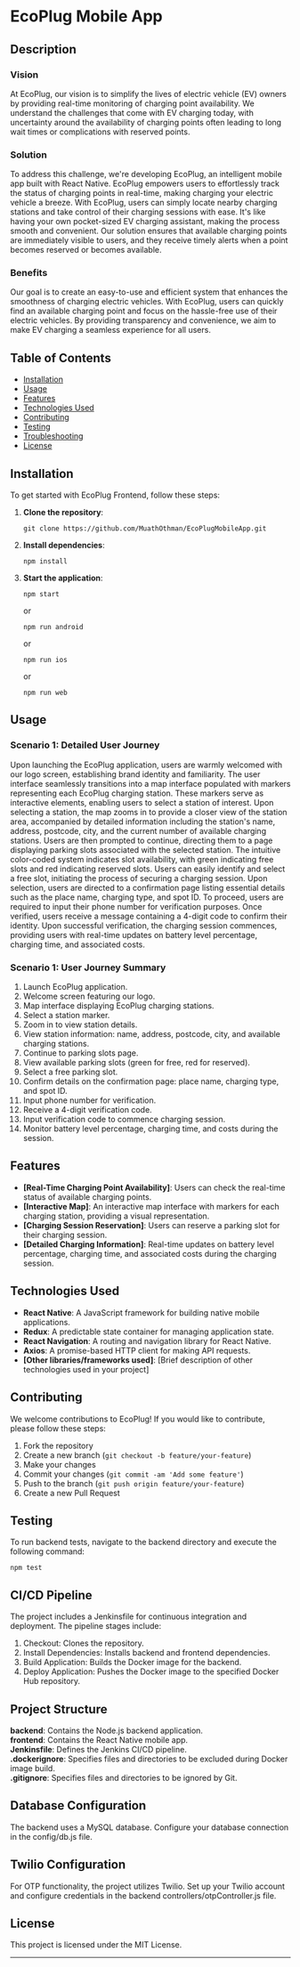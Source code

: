 # EcoPlug Mobile App

## Description

### Vision
At EcoPlug, our vision is to simplify the lives of electric vehicle (EV) owners by providing real-time monitoring of charging point availability. We understand the challenges that come with EV charging today, with uncertainty around the availability of charging points often leading to long wait times or complications with reserved points.

### Solution
To address this challenge, we're developing EcoPlug, an intelligent mobile app built with React Native. EcoPlug empowers users to effortlessly track the status of charging points in real-time, making charging your electric vehicle a breeze. With EcoPlug, users can simply locate nearby charging stations and take control of their charging sessions with ease. It's like having your own pocket-sized EV charging assistant, making the process smooth and convenient. Our solution ensures that available charging points are immediately visible to users, and they receive timely alerts when a point becomes reserved or becomes available.

### Benefits
Our goal is to create an easy-to-use and efficient system that enhances the smoothness of charging electric vehicles. With EcoPlug, users can quickly find an available charging point and focus on the hassle-free use of their electric vehicles. By providing transparency and convenience, we aim to make EV charging a seamless experience for all users.



## Table of Contents
- [Installation](#installation)
- [Usage](#usage)
- [Features](#features)
- [Technologies Used](#technologies-used)
- [Contributing](#contributing)
- [Testing](#testing)
- [Troubleshooting](#troubleshooting)
- [License](#license)

## Installation
To get started with EcoPlug Frontend, follow these steps:

1. **Clone the repository**:
   ```
   git clone https://github.com/MuathOthman/EcoPlugMobileApp.git
   ```

2. **Install dependencies**:
   ```
   npm install
   ```

3. **Start the application**:
   ```
   npm start
   ```

   or

   ```
   npm run android
   ```
   
   or

   ```
   npm run ios
   ```
   or

   ```
   npm run web
   ```

## Usage
### Scenario 1: Detailed User Journey
Upon launching the EcoPlug application, users are warmly welcomed with our logo screen, establishing brand identity and familiarity. The user interface seamlessly transitions into a map interface populated with markers representing each EcoPlug charging station. These markers serve as interactive elements, enabling users to select a station of interest. Upon selecting a station, the map zooms in to provide a closer view of the station area, accompanied by detailed information including the station's name, address, postcode, city, and the current number of available charging stations. Users are then prompted to continue, directing them to a page displaying parking slots associated with the selected station. The intuitive color-coded system indicates slot availability, with green indicating free slots and red indicating reserved slots. Users can easily identify and select a free slot, initiating the process of securing a charging session. Upon selection, users are directed to a confirmation page listing essential details such as the place name, charging type, and spot ID. To proceed, users are required to input their phone number for verification purposes. Once verified, users receive a message containing a 4-digit code to confirm their identity. Upon successful verification, the charging session commences, providing users with real-time updates on battery level percentage, charging time, and associated costs.

### Scenario 1: User Journey Summary
1. Launch EcoPlug application.
2. Welcome screen featuring our logo.
3. Map interface displaying EcoPlug charging stations.
4. Select a station marker.
5. Zoom in to view station details.
6. View station information: name, address, postcode, city, and available charging stations.
7. Continue to parking slots page.
8. View available parking slots (green for free, red for reserved).
9. Select a free parking slot.
10. Confirm details on the confirmation page: place name, charging type, and spot ID.
11. Input phone number for verification.
12. Receive a 4-digit verification code.
13. Input verification code to commence charging session.
14. Monitor battery level percentage, charging time, and costs during the session.


## Features
- **[Real-Time Charging Point Availability]**: Users can check the real-time status of available charging points.
- **[Interactive Map]**: An interactive map interface with markers for each charging station, providing a visual representation.
- **[Charging Session Reservation]**: Users can reserve a parking slot for their charging session.
- **[Detailed Charging Information]**: Real-time updates on battery level percentage, charging time, and associated costs during the charging session.


## Technologies Used
- **React Native**: A JavaScript framework for building native mobile applications.
- **Redux**: A predictable state container for managing application state.
- **React Navigation**: A routing and navigation library for React Native.
- **Axios**: A promise-based HTTP client for making API requests.
- **[Other libraries/frameworks used]**: [Brief description of other technologies used in your project]

## Contributing
We welcome contributions to EcoPlug! If you would like to contribute, please follow these steps:

1. Fork the repository
2. Create a new branch (`git checkout -b feature/your-feature`)
3. Make your changes
4. Commit your changes (`git commit -am 'Add some feature'`)
5. Push to the branch (`git push origin feature/your-feature`)
6. Create a new Pull Request

## Testing
To run backend tests, navigate to the backend directory and execute the following command:

   ```
   npm test
   ```

## CI/CD Pipeline
The project includes a Jenkinsfile for continuous integration and deployment. The pipeline stages include:

1. Checkout: Clones the repository.
2. Install Dependencies: Installs backend and frontend dependencies.
3. Build Application: Builds the Docker image for the backend.
4. Deploy Application: Pushes the Docker image to the specified Docker Hub repository.

## Project Structure
**backend**: Contains the Node.js backend application. <br />
**frontend**: Contains the React Native mobile app. <br />
**Jenkinsfile**: Defines the Jenkins CI/CD pipeline. <br />
**.dockerignore**: Specifies files and directories to be excluded during Docker image build. <br />
**.gitignore**: Specifies files and directories to be ignored by Git. 

## Database Configuration
The backend uses a MySQL database. Configure your database connection in the config/db.js file.

## Twilio Configuration
For OTP functionality, the project utilizes Twilio. Set up your Twilio account and configure credentials in the backend controllers/otpController.js file.

## License
This project is licensed under the MIT License.

---
